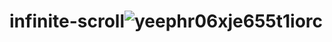 # infinite-scroll![yeephr06xje655t1iorc](https://github.com/Ravikumar7210/infinite-scroll/assets/39921508/983b0d7a-de16-4f1e-a503-825d89672cef)
